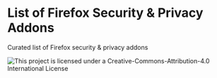 # List of Firefox Security & Privacy Addons

Curated list of Firefox security &amp; privacy addons


![This project is licensed under a Creative-Commons-Attribution-4.0 International License](https://i.creativecommons.org/l/by-sa/4.0/88x31.png)
